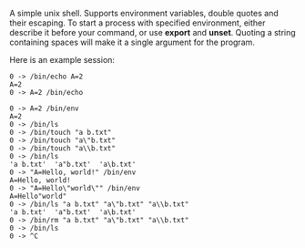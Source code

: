 A simple unix shell.
Supports environment variables, double quotes and their escaping.
To start a process with specified environment, either describe it before your command, or use **export** and **unset**.
Quoting a string containing spaces will make it a single argument for the program.

Here is an example session:


```
0 -> /bin/echo A=2
A=2
0 -> A=2 /bin/echo

0 -> A=2 /bin/env
A=2
0 -> /bin/ls
0 -> /bin/touch "a b.txt"
0 -> /bin/touch "a\"b.txt"
0 -> /bin/touch "a\\b.txt"
0 -> /bin/ls
'a b.txt'  'a"b.txt'  'a\b.txt'
0 -> "A=Hello, world!" /bin/env
A=Hello, world!
0 -> "A=Hello\"world\"" /bin/env
A=Hello"world"
0 -> /bin/ls "a b.txt" "a\"b.txt" "a\\b.txt"
'a b.txt'  'a"b.txt'  'a\b.txt'
0 -> /bin/rm "a b.txt" "a\"b.txt" "a\\b.txt"
0 -> /bin/ls
0 -> ^C
```
